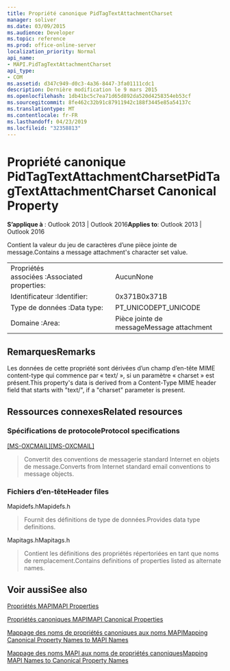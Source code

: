 ```yaml
---
title: Propriété canonique PidTagTextAttachmentCharset
manager: soliver
ms.date: 03/09/2015
ms.audience: Developer
ms.topic: reference
ms.prod: office-online-server
localization_priority: Normal
api_name:
- MAPI.PidTagTextAttachmentCharset
api_type:
- COM
ms.assetid: d347c949-d0c3-4a36-8447-3fa01111cdc1
description: Dernière modification le 9 mars 2015
ms.openlocfilehash: 1db41bc5c7ea71d65d892da520d4258354eb53cf
ms.sourcegitcommit: 8fe462c32b91c87911942c188f3445e85a54137c
ms.translationtype: MT
ms.contentlocale: fr-FR
ms.lasthandoff: 04/23/2019
ms.locfileid: "32358813"
---
```

# <a name="pidtagtextattachmentcharset-canonical-property"></a><span data-ttu-id="00a0f-103">Propriété canonique PidTagTextAttachmentCharset</span><span class="sxs-lookup"><span data-stu-id="00a0f-103">PidTagTextAttachmentCharset Canonical Property</span></span>

  
  
<span data-ttu-id="00a0f-104">**S’applique à** : Outlook 2013 | Outlook 2016</span><span class="sxs-lookup"><span data-stu-id="00a0f-104">**Applies to**: Outlook 2013 | Outlook 2016</span></span> 
  
<span data-ttu-id="00a0f-105">Contient la valeur du jeu de caractères d’une pièce jointe de message.</span><span class="sxs-lookup"><span data-stu-id="00a0f-105">Contains a message attachment's character set value.</span></span>
  
|||
|:-----|:-----|
|<span data-ttu-id="00a0f-106">Propriétés associées :</span><span class="sxs-lookup"><span data-stu-id="00a0f-106">Associated properties:</span></span>  <br/> |<span data-ttu-id="00a0f-107">Aucun</span><span class="sxs-lookup"><span data-stu-id="00a0f-107">None</span></span>  <br/> |
|<span data-ttu-id="00a0f-108">Identificateur :</span><span class="sxs-lookup"><span data-stu-id="00a0f-108">Identifier:</span></span>  <br/> |<span data-ttu-id="00a0f-109">0x371B</span><span class="sxs-lookup"><span data-stu-id="00a0f-109">0x371B</span></span>  <br/> |
|<span data-ttu-id="00a0f-110">Type de données :</span><span class="sxs-lookup"><span data-stu-id="00a0f-110">Data type:</span></span>  <br/> |<span data-ttu-id="00a0f-111">PT_UNICODE</span><span class="sxs-lookup"><span data-stu-id="00a0f-111">PT_UNICODE</span></span>  <br/> |
|<span data-ttu-id="00a0f-112">Domaine :</span><span class="sxs-lookup"><span data-stu-id="00a0f-112">Area:</span></span>  <br/> |<span data-ttu-id="00a0f-113">Pièce jointe de message</span><span class="sxs-lookup"><span data-stu-id="00a0f-113">Message attachment</span></span>  <br/> |
   
## <a name="remarks"></a><span data-ttu-id="00a0f-114">Remarques</span><span class="sxs-lookup"><span data-stu-id="00a0f-114">Remarks</span></span>

<span data-ttu-id="00a0f-115">Les données de cette propriété sont dérivées d’un champ d’en-tête MIME content-type qui commence par « text/ », si un paramètre « charset » est présent.</span><span class="sxs-lookup"><span data-stu-id="00a0f-115">This property's data is derived from a Content-Type MIME header field that starts with "text/", if a "charset" parameter is present.</span></span>
  
## <a name="related-resources"></a><span data-ttu-id="00a0f-116">Ressources connexes</span><span class="sxs-lookup"><span data-stu-id="00a0f-116">Related resources</span></span>

### <a name="protocol-specifications"></a><span data-ttu-id="00a0f-117">Spécifications de protocole</span><span class="sxs-lookup"><span data-stu-id="00a0f-117">Protocol specifications</span></span>

<span data-ttu-id="00a0f-118">[[MS-OXCMAIL]](https://msdn.microsoft.com/library/b60d48db-183f-4bf5-a908-f584e62cb2d4%28Office.15%29.aspx)</span><span class="sxs-lookup"><span data-stu-id="00a0f-118">[[MS-OXCMAIL]](https://msdn.microsoft.com/library/b60d48db-183f-4bf5-a908-f584e62cb2d4%28Office.15%29.aspx)</span></span>
  
> <span data-ttu-id="00a0f-119">Convertit des conventions de messagerie standard Internet en objets de message.</span><span class="sxs-lookup"><span data-stu-id="00a0f-119">Converts from Internet standard email conventions to message objects.</span></span>
    
### <a name="header-files"></a><span data-ttu-id="00a0f-120">Fichiers d’en-tête</span><span class="sxs-lookup"><span data-stu-id="00a0f-120">Header files</span></span>

<span data-ttu-id="00a0f-121">Mapidefs.h</span><span class="sxs-lookup"><span data-stu-id="00a0f-121">Mapidefs.h</span></span>
  
> <span data-ttu-id="00a0f-122">Fournit des définitions de type de données.</span><span class="sxs-lookup"><span data-stu-id="00a0f-122">Provides data type definitions.</span></span>
    
<span data-ttu-id="00a0f-123">Mapitags.h</span><span class="sxs-lookup"><span data-stu-id="00a0f-123">Mapitags.h</span></span>
  
> <span data-ttu-id="00a0f-124">Contient les définitions des propriétés répertoriées en tant que noms de remplacement.</span><span class="sxs-lookup"><span data-stu-id="00a0f-124">Contains definitions of properties listed as alternate names.</span></span>
    
## <a name="see-also"></a><span data-ttu-id="00a0f-125">Voir aussi</span><span class="sxs-lookup"><span data-stu-id="00a0f-125">See also</span></span>



[<span data-ttu-id="00a0f-126">Propriétés MAPI</span><span class="sxs-lookup"><span data-stu-id="00a0f-126">MAPI Properties</span></span>](mapi-properties.md)
  
[<span data-ttu-id="00a0f-127">Propriétés canoniques MAPI</span><span class="sxs-lookup"><span data-stu-id="00a0f-127">MAPI Canonical Properties</span></span>](mapi-canonical-properties.md)
  
[<span data-ttu-id="00a0f-128">Mappage des noms de propriétés canoniques aux noms MAPI</span><span class="sxs-lookup"><span data-stu-id="00a0f-128">Mapping Canonical Property Names to MAPI Names</span></span>](mapping-canonical-property-names-to-mapi-names.md)
  
[<span data-ttu-id="00a0f-129">Mappage des noms MAPI aux noms de propriétés canoniques</span><span class="sxs-lookup"><span data-stu-id="00a0f-129">Mapping MAPI Names to Canonical Property Names</span></span>](mapping-mapi-names-to-canonical-property-names.md)

